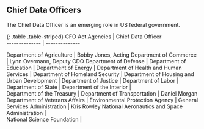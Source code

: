 Chief Data Officers
-----------------------------
The Chief Data Officer is an emerging role in US federal government. 

{: .table .table-striped}
CFO Act Agencies        |  Chief Data Officer                 
--------------          | --------------        

Department of Agriculture     | Bobby Jones, Acting
Department of Commerce      | Lynn Overmann, Deputy CDO 
Department of Defense     |
Department of Education     |
Department of Energy      | 
Department of Health and Human Services       |
Department of Homeland Security     |
Department of Housing and Urban Development     |
Department of Justice       |
Department of Labor       |
Department of State     |
Department of the Interior      |	 	 	 	 
Department of the Treasury      |
Department of Transportation      | Daniel Morgan	 	 	 	 	 
Department of Veterans Affairs      |
Environmental Protection Agency       |
General Services Administration       | Kris Rowley
National Aeronautics and Space Administration       | 	 	 	 	 
National Science Foundation     | 

